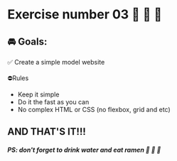 # **Exercise number 03** :metal: :metal: :metal:

## :oncoming_automobile: **Goals**:  

:white_check_mark: Create a simple model website  
<br>
:no_entry:Rules  <br>

* Keep it simple
* Do it the fast as you can
* No complex HTML or CSS (no flexbox, grid and etc)  

## AND THAT'S IT!!!  
##### ***PS: don't forget to drink water and eat ramen*** :ramen: :ramen: :ramen:

